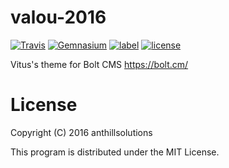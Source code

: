 # valou-2016

[![Travis](https://img.shields.io/travis/Pierre-RA/valou-2016.svg)]()
[![Gemnasium](https://img.shields.io/gemnasium/Pierre-RA/valou-2016.svg)]()
[![label](https://img.shields.io/github/issues/Pierre-RA/valou-2016.svg)]()
[![license](https://img.shields.io/github/license/Pierre-RA/valou-2016.svg)]()

Vitus's theme for Bolt CMS
https://bolt.cm/

# License

Copyright (C) 2016 anthillsolutions

This program is distributed under the MIT License.
